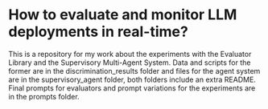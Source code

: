 # How to evaluate and monitor LLM deployments in real-time?

This is a repository for my work about the experiments with the Evaluator Library and the Supervisory Multi-Agent System. Data and scripts for the former are in the discrimination_results folder and files for the agent system are in the supervisory_agent folder, both folders include an extra README. Final prompts for evaluators and prompt variations for the experiments are in the prompts folder.
 
